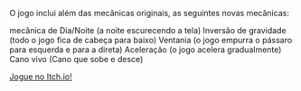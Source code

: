 O jogo inclui além das mecânicas originais, as seguintes novas mecânicas:

mecânica de Dia/Noite (a noite escurecendo a tela)
Inversão de gravidade (todo  o jogo fica de cabeça para baixo)
Ventania (o jogo empurra o pássaro para esquerda e para a direta)
Aceleração (o jogo acelera gradualmente)
Cano vivo (Cano que sobe e desce)

[Jogue no Itch.io!](https://alexandre-gaudencio.itch.io/flappy-flappy-b)
